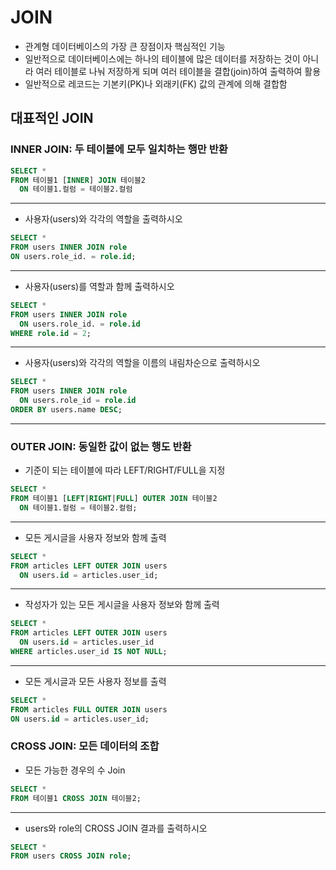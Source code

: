 # JOIN
- 관계형 데이터베이스의 가장 큰 장점이자 핵심적인 기능
- 일반적으로 데이터베이스에는 하나의 테이블에 많은 데이터를 저장하는 것이 아니라 여러 테이블로 나눠 저장하게 되며 여러 테이블을 결합(join)하여 출력하여 활용 
- 일반적으로 레코드는 기본키(PK)나 외래키(FK) 값의 관계에 의해 결합함

## 대표적인 JOIN
### INNER JOIN: 두 테이블에 모두 일치하는 행만 반환
```sql
SELECT *
FROM 테이블1 [INNER] JOIN 테이블2
  ON 테이블1.컬럼 = 테이블2.컬럼
```
---
- 사용자(users)와 각각의 역할을 출력하시오
```sql
SELECT *
FROM users INNER JOIN role
ON users.role_id. = role.id;
```
---
- 사용자(users)를 역할과 함께 출력하시오
```sql
SELECT *
FROM users INNER JOIN role
  ON users.role_id. = role.id
WHERE role.id = 2;
```
---
- 사용자(users)와 각각의 역할을 이름의 내림차순으로 출력하시오
```sql
SELECT *
FROM users INNER JOIN role
  ON users.role_id = role.id
ORDER BY users.name DESC;
```
---

### OUTER JOIN: 동일한 값이 없는 행도 반환
- 기준이 되는 테이블에 따라 LEFT/RIGHT/FULL을 지정
```sql
SELECT *
FROM 테이블1 [LEFT|RIGHT|FULL] OUTER JOIN 테이블2
  ON 테이블1.컬럼 = 테이블2.컬럼;
```
---
- 모든 게시글을 사용자 정보와 함께 출력
```sql
SELECT *
FROM articles LEFT OUTER JOIN users
  ON users.id = articles.user_id;
```

---
- 작성자가 있는 모든 게시글을 사용자 정보와 함께 출력
```sql
SELECT *
FROM articles LEFT OUTER JOIN users
  ON users.id = articles.user_id
WHERE articles.user_id IS NOT NULL;
```

---
- 모든 게시글과 모든 사용자 정보를 출력
```sql
SELECT *
FROM articles FULL OUTER JOIN users
ON users.id = articles.user_id;
```


### CROSS JOIN: 모든 데이터의 조합
- 모든 가능한 경우의 수 Join
```sql
SELECT *
FROM 테이블1 CROSS JOIN 테이블2;
```

---
- users와 role의 CROSS JOIN 결과를 출력하시오
```sql
SELECT *
FROM users CROSS JOIN role;
```